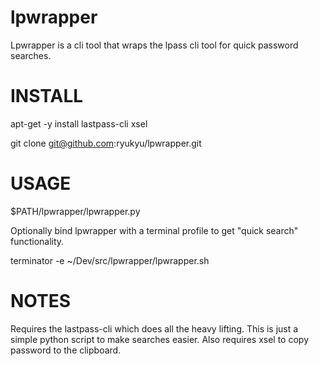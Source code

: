# lpwrapper #

Lpwrapper is a cli tool that wraps the lpass cli tool for quick password searches.

# INSTALL #

apt-get -y install lastpass-cli xsel

git clone git@github.com:ryukyu/lpwrapper.git

# USAGE #
$PATH/lpwrapper/lpwrapper.py

Optionally bind lpwrapper with a terminal profile to get "quick search" functionality.

terminator -e ~/Dev/src/lpwrapper/lpwrapper.sh

# NOTES #
Requires the lastpass-cli which does all the heavy lifting. This is just a simple python script to make searches easier. Also requires xsel to copy password to the clipboard.
